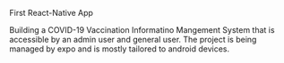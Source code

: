First React-Native App

Building a COVID-19 Vaccination Informatino Mangement System that is accessible by an admin user and general user.
The project is being managed by expo and is mostly tailored to android devices.
